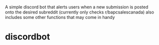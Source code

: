A simple discord bot that alerts users when a new submission is posted onto the desired subreddit (currently only checks
r/bapcsalescanada)
also includes some other functions that may come in handy 
# discordbot
